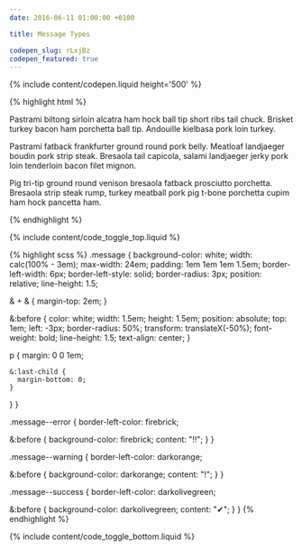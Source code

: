 ```yaml
---
date: 2016-06-11 01:00:00 +0100

title: Message Types

codepen_slug: rLxjBz
codepen_featured: true
---
```


{% include content/codepen.liquid height='500' %}

{% highlight html %}
<div class="message  message--error">
  <p>Pastrami biltong sirloin alcatra ham hock ball tip short ribs tail chuck. Brisket turkey bacon ham porchetta ball tip. Andouille kielbasa pork loin turkey.</p>
</div>

<div class="message  message--warning">
  <p>Pastrami fatback frankfurter ground round pork belly. Meatloaf landjaeger boudin pork strip steak. Bresaola tail capicola, salami landjaeger jerky pork loin tenderloin bacon filet mignon.</p>
</div>

<div class="message  message--success">
  <p>Pig tri-tip ground round venison bresaola fatback prosciutto porchetta. Bresaola strip steak rump, turkey meatball pork pig t-bone porchetta cupim ham hock pancetta ham.</p>
</div>
{% endhighlight %}

{% include content/code_toggle_top.liquid %}

{% highlight scss %}
.message {
  background-color: white;
  width: calc(100% - 3em);
  max-width: 24em;
  padding: 1em 1em 1em 1.5em;
  border-left-width: 6px;
  border-left-style: solid;
  border-radius: 3px;
  position: relative;
  line-height: 1.5;

  & + & {
    margin-top: 2em;
  }

  &:before {
    color: white;
    width:  1.5em;
    height: 1.5em;
    position: absolute;
    top: 1em;
    left: -3px;
    border-radius: 50%;
    transform: translateX(-50%);
    font-weight: bold;
    line-height: 1.5;
    text-align: center;
  }

  p {
    margin: 0 0 1em;

    &:last-child {
      margin-bottom: 0;
    }
  }
}

.message--error {
  border-left-color: firebrick;

  &:before {
    background-color: firebrick;
    content: "‼";
  }
}

.message--warning {
  border-left-color: darkorange;

  &:before {
    background-color: darkorange;
    content: "!";
  }
}

.message--success {
  border-left-color: darkolivegreen;

  &:before {
    background-color: darkolivegreen;
    content: "✔";
  }
}
{% endhighlight %}

{% include content/code_toggle_bottom.liquid %}
